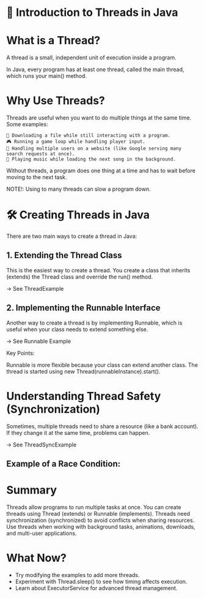 # 🧵 Introduction to Threads in Java

# What is a Thread?

A thread is a small, independent unit of execution inside a program.

In Java, every program has at least one thread, called the main thread, which runs your main() method.

# Why Use Threads?

Threads are useful when you want to do multiple things at the same time. Some examples:

    📶 Downloading a file while still interacting with a program.
    🎮 Running a game loop while handling player input.
    📡 Handling multiple users on a website (like Google serving many search requests at once).
    🎵 Playing music while loading the next song in the background.

Without threads, a program does one thing at a time and has to wait before moving to the next task.

NOTE!: Using to many threads can slow a program down.

# 🛠️ Creating Threads in Java

There are two main ways to create a thread in Java:

## 1. Extending the Thread Class

This is the easiest way to create a thread. You create a class that inherits (extends) the Thread class and override the run() method.

-> See ThreadExample

## 2. Implementing the Runnable Interface

Another way to create a thread is by implementing Runnable, which is useful when your class needs to extend something else.

-> See Runnable Example

Key Points:

Runnable is more flexible because your class can extend another class.
The thread is started using new Thread(runnableInstance).start().

# Understanding Thread Safety (Synchronization)

Sometimes, multiple threads need to share a resource (like a bank account). If they change it at the same time, problems can happen.

-> See ThreadSyncExample

## Example of a Race Condition:

# Summary

Threads allow programs to run multiple tasks at once.
You can create threads using Thread (extends) or Runnable (implements).
Threads need synchronization (synchronized) to avoid conflicts when sharing resources.
Use threads when working with background tasks, animations, downloads, and multi-user applications.

# What Now?

- Try modifying the examples to add more threads.
- Experiment with Thread.sleep() to see how timing affects execution.
- Learn about ExecutorService for advanced thread management.
